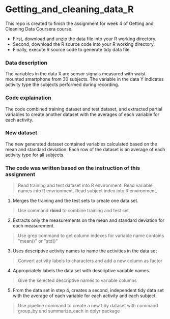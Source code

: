 # Getting_and_cleaning_data_R

This repo is created to finish the assignment for week 4 of Getting and Cleaning Data Coursera course.

* First, download and unzip the data file into your R working directory.
* Second, download the R source code into your R working directory.
* Finally, execute R source code to generate tidy data file.

### Data description
The variables in the data X are sensor signals measured with waist-mounted smartphone from 30 subjects. The variable in the data Y indicates activity type the subjects performed during recording.

### Code explaination
The code combined training dataset and test dataset,  and extracted partial variables to create another dataset with the averages of each variable for each activity.

### New dataset
The new generated dataset contained variables calculated based on the mean and standard deviation. Each row of the dataset is an average of each activity type for all subjects.

### The code was written based on the instruction of this assignment
> Read training and test dataset into R environment.
> Read variable names into R envrionment.
> Read subject index into R environment.

1. Merges the training and the test sets to create one data set.
 > Use command **rbind** to combine training and test set
2. Extracts only the measurements on the mean and standard deviation for each measurement.
 > Use grep command to get column indexes for variable name contains "mean()" or "std()"
3. Uses descriptive activity names to name the activities in the data set
 > Convert activity labels to characters and add a new column as factor
4. Appropriately labels the data set with descriptive variable names.
 > Give the selected descriptive names to variable columns
5. From the data set in step 4, creates a second, independent tidy data set with the average of each variable for each activity and each subject.
 > Use pipeline command to create a new tidy dataset with command group_by and summarize_each in dplyr package
